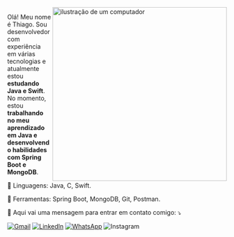 <img src="https://raw.githubusercontent.com/MicaelliMedeiros/micaellimedeiros/master/image/computer-illustration.png" alt="ilustração de um computador" min-width="400px" max-width="400px" width="400px" align="right">

<p align="left"> 
  Olá! Meu nome é Thiago. Sou desenvolvedor com experiência em várias tecnologias e atualmente estou <strong>estudando Java e Swift</strong>.<br>
  No momento, estou <strong>trabalhando no meu aprendizado em Java e desenvolvendo habilidades com Spring Boot e MongoDB</strong>.
</p>

<p align="left">
  🦄 Linguagens: Java, C, Swift.
</p>

<p align="left">
  💼 Ferramentas: Spring Boot, MongoDB, Git, Postman.
</p>

<p align="left">
  💌 Aqui vai uma mensagem para entrar em contato comigo: ⤵️
</p>

<p align="left">
  <a href="mailto:thiago8jesusaraujo@gmail.com" title="Gmail">
  <img src="https://img.shields.io/badge/-Gmail-FF0000?style=flat-square&labelColor=FF0000&logo=gmail&logoColor=white&link=mailto:seuemail@gmail.com" alt="Gmail"/></a>
  <a href="https://www.linkedin.com/in/tiagocomth/" title="LinkedIn">
  <img src="https://img.shields.io/badge/-Linkedin-0e76a8?style=flat-square&logo=Linkedin&logoColor=white&link=https://www.linkedin.com/in/seu-linkedin" alt="LinkedIn"/></a>
  <a href="https://api.whatsapp.com/send?phone=5561991208316" title="WhatsApp">
  <img src="https://img.shields.io/badge/-WhatsApp-25d366?style=flat-square&labelColor=25d366&logo=whatsapp&logoColor=white&link=https://api.whatsapp.com/send?phone=seunumerodetelefone" alt="WhatsApp"/></a>
  <img src="https://img.shields.io/badge/-Instagram-DF0174?style=flat-square&labelColor=DF0174&logo=instagram&logoColor=white&link=https://www.instagram.com/4tigas" alt="Instagram"/></a>
</p>
